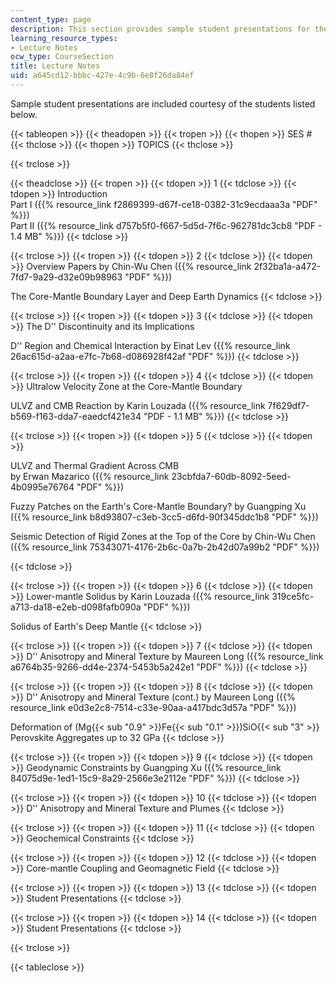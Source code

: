 ```yaml
---
content_type: page
description: This section provides sample student presentations for the course.
learning_resource_types:
- Lecture Notes
ocw_type: CourseSection
title: Lecture Notes
uid: a645cd12-bbbc-427e-4c9b-6e8f26da84ef
---
```


Sample student presentations are included courtesy of the students listed below.

{{< tableopen >}}
{{< theadopen >}}
{{< tropen >}}
{{< thopen >}}
SES #
{{< thclose >}}
{{< thopen >}}
TOPICS
{{< thclose >}}

{{< trclose >}}

{{< theadclose >}}
{{< tropen >}}
{{< tdopen >}}
1
{{< tdclose >}}
{{< tdopen >}}
Introduction  
Part I ({{% resource_link f2869399-d67f-ce18-0382-31c9ecdaaa3a "PDF" %}})  
Part II ({{% resource_link d757b5f0-f667-5d5d-7f6c-962781dc3cb8 "PDF - 1.4 MB" %}})
{{< tdclose >}}

{{< trclose >}}
{{< tropen >}}
{{< tdopen >}}
2
{{< tdclose >}}
{{< tdopen >}}
Overview Papers by Chin-Wu Chen ({{% resource_link 2f32ba1a-a472-7fd7-9a29-d32e09b98963 "PDF" %}})  
  
The Core-Mantle Boundary Layer and Deep Earth Dynamics
{{< tdclose >}}

{{< trclose >}}
{{< tropen >}}
{{< tdopen >}}
3
{{< tdclose >}}
{{< tdopen >}}
The D'' Discontinuity and its Implications  
  
D'' Region and Chemical Interaction by Einat Lev ({{% resource_link 26ac615d-a2aa-e7fc-7b68-d086928f42af "PDF" %}})
{{< tdclose >}}

{{< trclose >}}
{{< tropen >}}
{{< tdopen >}}
4
{{< tdclose >}}
{{< tdopen >}}
Ultralow Velocity Zone at the Core-Mantle Boundary  
  
ULVZ and CMB Reaction by Karin Louzada ({{% resource_link 7f629df7-b569-f163-dda7-eaedcf421e34 "PDF - 1.1 MB" %}})
{{< tdclose >}}

{{< trclose >}}
{{< tropen >}}
{{< tdopen >}}
5
{{< tdclose >}}
{{< tdopen >}}


ULVZ and Thermal Gradient Across CMB  
by Erwan Mazarico ({{% resource_link 23cbfda7-60db-8092-5eed-4b0995e76764 "PDF" %}})  
  
Fuzzy Patches on the Earth's Core-Mantle Boundary? by Guangping Xu ({{% resource_link b8d93807-c3eb-3cc5-d6fd-90f345ddc1b8 "PDF" %}})  
  
Seismic Detection of Rigid Zones at the Top of the Core by Chin-Wu Chen ({{% resource_link 75343071-4176-2b6c-0a7b-2b42d07a99b2 "PDF" %}})


{{< tdclose >}}

{{< trclose >}}
{{< tropen >}}
{{< tdopen >}}
6
{{< tdclose >}}
{{< tdopen >}}
Lower-mantle Solidus by Karin Louzada ({{% resource_link 319ce5fc-a713-da18-e2eb-d098fafb090a "PDF" %}})  
  
Solidus of Earth's Deep Mantle
{{< tdclose >}}

{{< trclose >}}
{{< tropen >}}
{{< tdopen >}}
7
{{< tdclose >}}
{{< tdopen >}}
D'' Anisotropy and Mineral Texture by Maureen Long ({{% resource_link a6764b35-9266-dd4e-2374-5453b5a242e1 "PDF" %}})
{{< tdclose >}}

{{< trclose >}}
{{< tropen >}}
{{< tdopen >}}
8
{{< tdclose >}}
{{< tdopen >}}
D'' Anisotropy and Mineral Texture (cont.) by Maureen Long ({{% resource_link e0d3e2c8-7514-c33e-90aa-a417bdc3d57a "PDF" %}})  
  
Deformation of (Mg{{< sub "0.9" >}}Fe{{< sub "0.1" >}})SiO{{< sub "3" >}}  
Perovskite Aggregates up to 32 GPa
{{< tdclose >}}

{{< trclose >}}
{{< tropen >}}
{{< tdopen >}}
9
{{< tdclose >}}
{{< tdopen >}}
Geodynamic Constraints by Guangping Xu ({{% resource_link 84075d9e-1ed1-15c9-8a29-2566e3e2112e "PDF" %}})
{{< tdclose >}}

{{< trclose >}}
{{< tropen >}}
{{< tdopen >}}
10
{{< tdclose >}}
{{< tdopen >}}
D'' Anisotropy and Mineral Texture and Plumes
{{< tdclose >}}

{{< trclose >}}
{{< tropen >}}
{{< tdopen >}}
11
{{< tdclose >}}
{{< tdopen >}}
Geochemical Constraints
{{< tdclose >}}

{{< trclose >}}
{{< tropen >}}
{{< tdopen >}}
12
{{< tdclose >}}
{{< tdopen >}}
Core-mantle Coupling and Geomagnetic Field
{{< tdclose >}}

{{< trclose >}}
{{< tropen >}}
{{< tdopen >}}
13
{{< tdclose >}}
{{< tdopen >}}
Student Presentations
{{< tdclose >}}

{{< trclose >}}
{{< tropen >}}
{{< tdopen >}}
14
{{< tdclose >}}
{{< tdopen >}}
Student Presentations
{{< tdclose >}}

{{< trclose >}}

{{< tableclose >}}